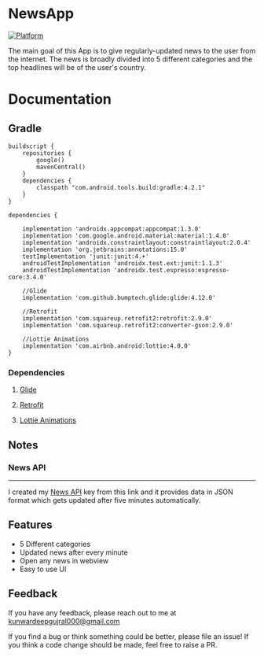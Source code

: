 # NewsApp

[![Platform](https://img.shields.io/badge/platform-Android-yellow.svg)](https://www.android.com)


The main goal of this App is to give regularly-updated news to the user from the internet. The news is broadly divided into 5 different categories and the top headlines will be of the user's country.



# Documentation

## Gradle
```
buildscript {
    repositories {
        google()
        mavenCentral()
    }
    dependencies {
        classpath "com.android.tools.build:gradle:4.2.1"
    }
}

dependencies {

    implementation 'androidx.appcompat:appcompat:1.3.0'
    implementation 'com.google.android.material:material:1.4.0'
    implementation 'androidx.constraintlayout:constraintlayout:2.0.4'
    implementation 'org.jetbrains:annotations:15.0'
    testImplementation 'junit:junit:4.+'
    androidTestImplementation 'androidx.test.ext:junit:1.1.3'
    androidTestImplementation 'androidx.test.espresso:espresso-core:3.4.0'

    //Glide
    implementation 'com.github.bumptech.glide:glide:4.12.0'

    //Retrofit
    implementation 'com.squareup.retrofit2:retrofit:2.9.0'
    implementation 'com.squareup.retrofit2:converter-gson:2.9.0'

    //Lottie Animations
    implementation 'com.airbnb.android:lottie:4.0.0'
}
```
### Dependencies

1. [Glide](https://github.com/bumptech/glide)

1. [Retrofit](https://square.github.io/retrofit)

1. [Lottie Animations](https://github.com/airbnb/lottie-android)

## Notes

###  News API
---
I created my  [News API](https://newsapi.org/) key from this link and it provides data in JSON format which gets updated after five minutes automatically.
## Features

- 5 Different categories
- Updated news after every minute
- Open any news in webview
- Easy to use UI


## Feedback

If you have any feedback, please reach out to me at kunwardeepgujral000@gmail.com


If you find a bug or think something could be better, please file an issue! If you think a code change should be made, feel free to raise a PR.
